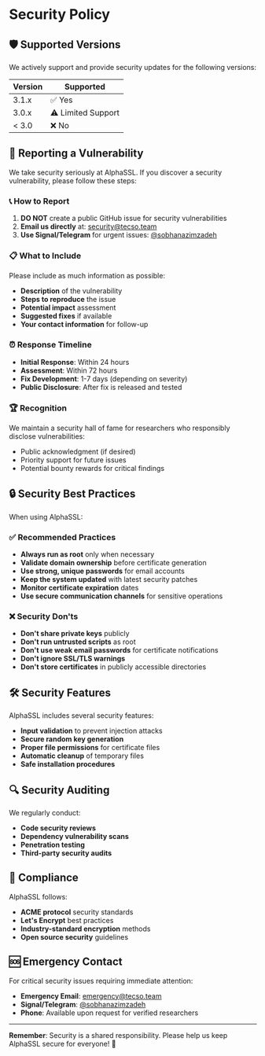 # Security Policy

## 🛡️ Supported Versions

We actively support and provide security updates for the following versions:

| Version | Supported          |
| ------- | ------------------ |
| 3.1.x   | ✅ Yes             |
| 3.0.x   | ⚠️ Limited Support |
| < 3.0   | ❌ No              |

## 🚨 Reporting a Vulnerability

We take security seriously at AlphaSSL. If you discover a security vulnerability, please follow these steps:

### 📞 How to Report

1. **DO NOT** create a public GitHub issue for security vulnerabilities
2. **Email us directly** at: security@tecso.team
3. **Use Signal/Telegram** for urgent issues: [@sobhanazimzadeh](https://t.me/sobhanazimzadeh)

### 📋 What to Include

Please include as much information as possible:

- **Description** of the vulnerability
- **Steps to reproduce** the issue
- **Potential impact** assessment
- **Suggested fixes** if available
- **Your contact information** for follow-up

### ⏰ Response Timeline

- **Initial Response**: Within 24 hours
- **Assessment**: Within 72 hours
- **Fix Development**: 1-7 days (depending on severity)
- **Public Disclosure**: After fix is released and tested

### 🏆 Recognition

We maintain a security hall of fame for researchers who responsibly disclose vulnerabilities:

- Public acknowledgment (if desired)
- Priority support for future issues
- Potential bounty rewards for critical findings

## 🔒 Security Best Practices

When using AlphaSSL:

### ✅ Recommended Practices

- **Always run as root** only when necessary
- **Validate domain ownership** before certificate generation
- **Use strong, unique passwords** for email accounts
- **Keep the system updated** with latest security patches
- **Monitor certificate expiration** dates
- **Use secure communication channels** for sensitive operations

### ❌ Security Don'ts

- **Don't share private keys** publicly
- **Don't run untrusted scripts** as root
- **Don't use weak email passwords** for certificate notifications
- **Don't ignore SSL/TLS warnings**
- **Don't store certificates** in publicly accessible directories

## 🛠️ Security Features

AlphaSSL includes several security features:

- **Input validation** to prevent injection attacks
- **Secure random key generation**
- **Proper file permissions** for certificate files
- **Automatic cleanup** of temporary files
- **Safe installation procedures**

## 🔍 Security Auditing

We regularly conduct:

- **Code security reviews**
- **Dependency vulnerability scans**
- **Penetration testing**
- **Third-party security audits**

## 📜 Compliance

AlphaSSL follows:

- **ACME protocol** security standards
- **Let's Encrypt** best practices
- **Industry-standard encryption** methods
- **Open source security** guidelines

## 🆘 Emergency Contact

For critical security issues requiring immediate attention:

- **Emergency Email**: emergency@tecso.team
- **Signal/Telegram**: [@sobhanazimzadeh](https://t.me/sobhanazimzadeh)
- **Phone**: Available upon request for verified researchers

---

**Remember**: Security is a shared responsibility. Please help us keep AlphaSSL secure for everyone! 🔐